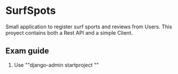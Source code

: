 # SurfSpots
Small application to register surf sports and reviews from Users. This proyect contains both a Rest API and a simple Client.

## Exam guide
1. Use ""django-admin startproject <pName>""
